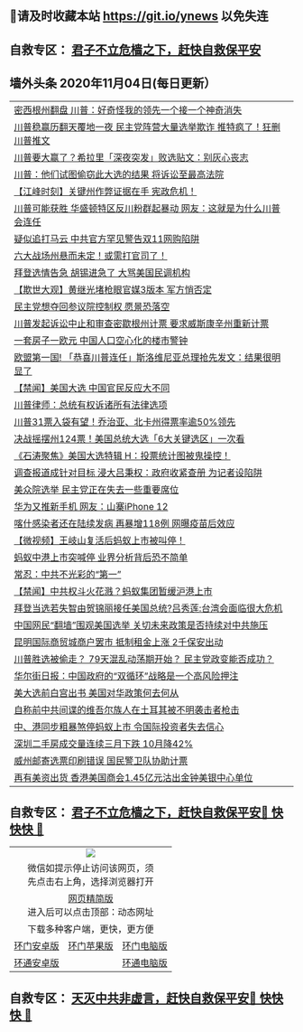 ## 📩请及时收藏本站 https://git.io/ynews 以免失连</a>
## 自救专区： [君子不立危樯之下，赶快自救保平安 ](https://github.com/pwgy/td/blob/master/README.md)

## 墙外头条 2020年11月04日(每日更新）

 <table>
<tr><td colspan="2" align="left"><a href="https://xdkiug.azureedge.net/?name=c1241890&key=krgexxuardvhjliu&from=gy2">密西根州翻盘 川普：好奇怪我的领先一个接一个神奇消失</a></td></tr>
<tr><td colspan="2" align="left"><a href="https://xdkiug.azureedge.net/?name=c1241906&key=krgexxuardvhjliu&from=gy2">川普稳赢历翻天覆地一夜 民主党阵营大量选举欺诈 推特疯了！狂删川普推文</a></td></tr>
<tr><td colspan="2" align="left"><a href="https://xdkiug.azureedge.net/?name=c1241907&key=krgexxuardvhjliu&from=gy2">川普要大赢了？希拉里「深夜突发」败选贴文：别灰心丧志</a></td></tr>
<tr><td colspan="2" align="left"><a href="https://xdkiug.azureedge.net/?name=c1241940&key=krgexxuardvhjliu&from=gy2">川普：他们试图偷窃此大选的结果 将诉讼至最高法院</a></td></tr>
<tr><td colspan="2" align="left"><a href="https://xdkiug.azureedge.net/?name=c1241926&key=krgexxuardvhjliu&from=gy2">【江峰时刻】关键州作弊证据在手 宪政危机！</a></td></tr>
<tr><td colspan="2" align="left"><a href="https://xdkiug.azureedge.net/?name=c1241915&key=krgexxuardvhjliu&from=gy2">川普可能获胜 华盛顿特区反川粉群起暴动 网友：这就是为什么川普会连任</a></td></tr>
<tr><td colspan="2" align="left"><a href="https://xdkiug.azureedge.net/?name=c1241911&key=krgexxuardvhjliu&from=gy2">疑似追打马云 中共官方罕见警告双11网购陷阱</a></td></tr>
<tr><td colspan="2" align="left"><a href="https://xdkiug.azureedge.net/?name=c1241963&key=krgexxuardvhjliu&from=gy2">六大战场州悬而未定！或需打官司了！</a></td></tr>
<tr><td colspan="2" align="left"><a href="https://xdkiug.azureedge.net/?name=c1241939&key=krgexxuardvhjliu&from=gy2">拜登选情告急 胡锡进急了 大骂美国民调机构</a></td></tr>
<tr><td colspan="2" align="left"><a href="https://xdkiug.azureedge.net/?name=c1241912&key=krgexxuardvhjliu&from=gy2">【欺世大观】黄继光堵枪眼官媒3版本 军方悄否定</a></td></tr>
<tr><td colspan="2" align="left"><a href="https://xdkiug.azureedge.net/?name=c1241956&key=krgexxuardvhjliu&from=gy2">民主党想夺回参议院控制权 愿景恐落空</a></td></tr>
<tr><td colspan="2" align="left"><a href="https://xdkiug.azureedge.net/?name=c1241931&key=krgexxuardvhjliu&from=gy2">川普发起诉讼中止和审查密歇根州计票 要求威斯康辛州重新计票</a></td></tr>
<tr><td colspan="2" align="left"><a href="https://xdkiug.azureedge.net/?name=c1241949&key=krgexxuardvhjliu&from=gy2">一套房子一欧元 中国人口空心化的楼市警钟</a></td></tr>
<tr><td colspan="2" align="left"><a href="https://xdkiug.azureedge.net/?name=c1241905&key=krgexxuardvhjliu&from=gy2">欧盟第一国! 「恭喜川普连任」斯洛维尼亚总理抢先发文：结果很明显了</a></td></tr>
<tr><td colspan="2" align="left"><a href="https://xdkiug.azureedge.net/?name=c1241944&key=krgexxuardvhjliu&from=gy2">【禁闻】美国大选 中国官民反应大不同</a></td></tr>
<tr><td colspan="2" align="left"><a href="https://xdkiug.azureedge.net/?name=c1241966&key=krgexxuardvhjliu&from=gy2">川普律师：总统有权诉诸所有法律选项</a></td></tr>
<tr><td colspan="2" align="left"><a href="https://xdkiug.azureedge.net/?name=c1241904&key=krgexxuardvhjliu&from=gy2">川普31票入袋有望！乔治亚、北卡州得票率逾50%领先</a></td></tr>
<tr><td colspan="2" align="left"><a href="https://xdkiug.azureedge.net/?name=c1241913&key=krgexxuardvhjliu&from=gy2">决战摇摆州124票！美国总统大选「6大关键选区」一次看</a></td></tr>
<tr><td colspan="2" align="left"><a href="https://xdkiug.azureedge.net/?name=c1241927&key=krgexxuardvhjliu&from=gy2">《石涛聚焦》美国大选特辑 H：投票统计图被鬼操控！</a></td></tr>
<tr><td colspan="2" align="left"><a href="https://xdkiug.azureedge.net/?name=c1241962&key=krgexxuardvhjliu&from=gy2">调查报道成针对目标 浸大吕秉权：政府收紧查册 为记者设陷阱</a></td></tr>
<tr><td colspan="2" align="left"><a href="https://xdkiug.azureedge.net/?name=c1241953&key=krgexxuardvhjliu&from=gy2">美众院选举 民主党正在失去一些重要席位</a></td></tr>
<tr><td colspan="2" align="left"><a href="https://xdkiug.azureedge.net/?name=c1241943&key=krgexxuardvhjliu&from=gy2">华为又推新手机 网友：山寨iPhone 12</a></td></tr>
<tr><td colspan="2" align="left"><a href="https://xdkiug.azureedge.net/?name=c1241938&key=krgexxuardvhjliu&from=gy2">喀什感染者还在陆续发病 再暴增118例 网曝疫苗后效应</a></td></tr>
<tr><td colspan="2" align="left"><a href="https://xdkiug.azureedge.net/?name=c1241924&key=krgexxuardvhjliu&from=gy2">【微视频】王岐山复活后蚂蚁上市被叫停！</a></td></tr>
<tr><td colspan="2" align="left"><a href="https://xdkiug.azureedge.net/?name=c1241959&key=krgexxuardvhjliu&from=gy2">蚂蚁中港上市突喊停 业界分析背后恐不简单</a></td></tr>
<tr><td colspan="2" align="left"><a href="https://xdkiug.azureedge.net/?name=c1241896&key=krgexxuardvhjliu&from=gy2">常忍：中共不光彩的“第一”</a></td></tr>
<tr><td colspan="2" align="left"><a href="https://xdkiug.azureedge.net/?name=c1241968&key=krgexxuardvhjliu&from=gy2">【禁闻】中共权斗火花溅？蚂蚁集团暂缓沪港上市</a></td></tr>
<tr><td colspan="2" align="left"><a href="https://xdkiug.azureedge.net/?name=c1241914&key=krgexxuardvhjliu&from=gy2">拜登当选若失智由贺锦丽接任美国总统?吕秀莲:台湾会面临很大危机</a></td></tr>
<tr><td colspan="2" align="left"><a href="https://xdkiug.azureedge.net/?name=c1241920&key=krgexxuardvhjliu&from=gy2">中国网民“翻墙”围观美国选举 关切未来政策是否持续对中共施压</a></td></tr>
<tr><td colspan="2" align="left"><a href="https://xdkiug.azureedge.net/?name=c1241935&key=krgexxuardvhjliu&from=gy2">昆明国际商贸城商户罢市 抵制租金上涨 2千保安出动</a></td></tr>
<tr><td colspan="2" align="left"><a href="https://xdkiug.azureedge.net/?name=c1241903&key=krgexxuardvhjliu&from=gy2">川普胜选被偷走？ 79天混乱动荡期开始？ 民主党政变能否成功？</a></td></tr>
<tr><td colspan="2" align="left"><a href="https://xdkiug.azureedge.net/?name=c1241921&key=krgexxuardvhjliu&from=gy2">华尔街日报：中国政府的“双循环”战略是一个高风险押注</a></td></tr>
<tr><td colspan="2" align="left"><a href="https://xdkiug.azureedge.net/?name=c1241923&key=krgexxuardvhjliu&from=gy2">美大选前白宫出书 美国对华政策何去何从</a></td></tr>
<tr><td colspan="2" align="left"><a href="https://xdkiug.azureedge.net/?name=c1241922&key=krgexxuardvhjliu&from=gy2">自称前中共间谍的维吾尔族人在土耳其被不明袭击者枪击</a></td></tr>
<tr><td colspan="2" align="left"><a href="https://xdkiug.azureedge.net/?name=c1241919&key=krgexxuardvhjliu&from=gy2">中、港同步粗暴煞停蚂蚁上市 令国际投资者失去信心</a></td></tr>
<tr><td colspan="2" align="left"><a href="https://xdkiug.azureedge.net/?name=c1241958&key=krgexxuardvhjliu&from=gy2">深圳二手房成交量连续三月下跌 10月降42%</a></td></tr>
<tr><td colspan="2" align="left"><a href="https://xdkiug.azureedge.net/?name=c1241948&key=krgexxuardvhjliu&from=gy2">威州邮寄选票印刷错误 国民警卫队协助计票</a></td></tr>
<tr><td colspan="2" align="left"><a href="https://xdkiug.azureedge.net/?name=c1241976&key=krgexxuardvhjliu&from=gy2">再有美资出货 香港美国商会1.45亿元沽出金钟美银中心单位</a></td></tr>

</table>

 ## 自救专区： [君子不立危樯之下，赶快自救保平安🍎 快快快 📩](https://github.com/pwgy/td/blob/master/README.md)
 
<table>
  <tr>
    <td colspan="3" align="center"><img src="https://cdn.jsdelivr.net/gh/opipe/up/oGate65.jpg"/></td>
  </tr>
  <tr>
    <td colspan="3" align="center">微信如提示停止访问该网页，须<br/>先点击右上角，选择浏览器打开</td>
  <tr>
  <tr>
    <td colspan="3" align="center"><a href="https://gitcdn.xyz/cdn/otiny/up/master/show005.htm">网页精简版</a><br/>进入后可以点击顶部：动态网址</td>
  </tr>
  <tr>
    <td colspan="3" align="center">下载多种客户端，更快，更方便</td>
  <tr>
  <tr>
    <td align="center"><a href="https://cdn.jsdelivr.net/gh/opipe/up/oGatea.apk">环门安卓版</a></td>
    <td align="center"><a href="https://x.co/odisk">环门苹果版</a></td>
    <td align="center"><a href="https://cdn.jsdelivr.net/gh/opipe/up/oGate.zip">环门电脑版</a></td>
  </tr>
  <tr>
    <td align="center"><a href="https://cdn.jsdelivr.net/gh/opipe/up/oPipe.apk">环通安卓版</a></td>
    <td align="center"></td>
    <td align="center"><a href="https://raw.githubusercontent.com/opipe/up/master/oPipe.zip">环通电脑版</a></td>
  </tr>
  
</table>


 ## 自救专区： [天灭中共非虚言，赶快自救保平安🍎 快快快 📩](https://github.com/pwgy/td/blob/master/README.md)
